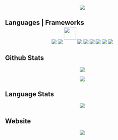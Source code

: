 <p align='center'><a href="#"><img height=auto width=auto src="https://discord.c99.nl/widget/theme-1/744550428183887883.png"/></a></p>

## Languages | Frameworks
<p align="center">
    
<img src="https://img.icons8.com/color/48/javascript.png">
<img src="https://img.icons8.com/color/48/nodejs.png">
<img style="width: 40px; height: 40px; position: relative; top:-15px;"src="https://upload.wikimedia.org/wikipedia/commons/thumb/9/91/Electron_Software_Framework_Logo.svg/256px-Electron_Software_Framework_Logo.svg.png?20190331235051"/>
<img src="https://img.icons8.com/color/48/c-plus-plus-logo.png">
    <img src="https://img.icons8.com/external-tal-revivo-shadow-tal-revivo/48/external-html-5-is-a-software-solution-stack-that-defines-the-properties-and-behaviors-of-web-page-logo-shadow-tal-revivo.png">
<img src="https://img.icons8.com/color/48/css3.png">
    <img src="https://img.icons8.com/fluency/48/console.png">
    <img src="https://img.icons8.com/color/48/python.png">
    <img src="https://img.icons8.com/color/48/java-coffee-cup-logo.png">
    
</p>

## Github Stats
<p align="center">
    <a>
        <img src="https://github-readme-streak-stats.herokuapp.com/?user=MrFiend179&theme=black-ice&hide_border=true&stroke=0000&background=060A0CD0">    
    </a>
</p>
<p align="center">
    <a>
        <img src="https://github-readme-stats.vercel.app/api?username=MrFiend179&show_icons=true&count_private=true&theme=react&hide_border=true&bg_color=060A0CD0">    
    </a>
</p>

## Language Stats

<p align="center">
    <a>
        <img src="https://github-readme-stats.vercel.app/api/top-langs/?username=MrFiend179&langs_count=8&count_private=true&layout=compact&theme=react&hide_border=true&bg_color=0D1117">    
    </a>
</p>

## Website
<p align="center">
    <a  href="https://flubel.tech">
        <img src="https://www.flubel.tech/mlg2m-removebg-preview.png">
    </a>
 </p>
